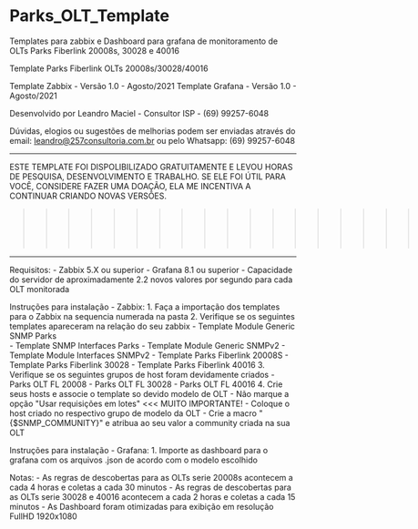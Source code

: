 # Parks_OLT_Template
Templates para zabbix e Dashboard para grafana de monitoramento de OLTs Parks Fiberlink 20008s, 30028 e 40016

Template Parks Fiberlink OLTs 20008s/30028/40016

Template Zabbix - Versão 1.0 - Agosto/2021
Template Grafana - Versão 1.0 - Agosto/2021

Desenvolvido por Leandro Maciel - Consultor ISP - (69) 99257-6048

Dúvidas, elogios ou sugestões de melhorias podem ser enviadas através do 
email: leandro@257consultoria.com.br
ou pelo 
Whatsapp: (69) 99257-6048

----------------------------------------------------------------------------------------------------------
ESTE TEMPLATE FOI DISPOLIBILIZADO GRATUITAMENTE E LEVOU HORAS DE PESQUISA, DESENVOLVIMENTO E TRABALHO.
SE ELE FOI ÚTIL PARA VOCÊ, CONSIDERE FAZER UMA DOAÇÃO, ELA ME INCENTIVA A CONTINUAR CRIANDO NOVAS VERSÕES.

>>>>>>>>>>>>>>>>>>>>>>>>>>>>>>>     PIX - 69992576048 (Celular)     <<<<<<<<<<<<<<<<<<<<<<<<<<<<<<<<<<<<<
----------------------------------------------------------------------------------------------------------


Requisitos:
	- Zabbix 5.X ou superior
	- Grafana 8.1 ou superior
	- Capacidade do servidor de aproximadamente 2.2 novos valores por segundo para cada OLT monitorada


Instruções para instalação - Zabbix:
	1. Faça a importação dos templates para o Zabbix na sequencia numerada na pasta
	2. Verifique se os seguintes templates apareceram na relação do seu zabbix
		- Template Module Generic SNMP Parks		
		- Template SNMP Interfaces Parks
		- Template Module Generic SNMPv2
		- Template Module Interfaces SNMPv2
		- Template Parks Fiberlink 20008S
		- Template Parks Fiberlink 30028
		- Template Parks Fiberlink 40016
	3. Verifique se os seguintes grupos de host foram devidamente criados
		- Parks OLT FL 20008
		- Parks OLT FL 30028
		- Parks OLT FL 40016
	4. Crie seus hosts e associe o template so devido modelo de OLT
		- Não marque a opção "Usar requisições em lotes" <<< MUITO IMPORTANTE! 
		- Coloque o host criado no respectivo grupo de modelo da OLT
		- Crie a macro "{$SNMP_COMMUNITY}" e atribua ao seu valor a community criada na sua OLT

Instruções para instalação - Grafana:
	1. Importe as dashboard para o grafana com os arquivos .json de acordo com o modelo escolhido

Notas: 
	- As regras de descobertas para as OLTs serie 20008s acontecem a cada 4 horas e coletas a cada 30 minutos
	- As regras de descobertas para as OLTs serie 30028 e 40016 acontecem a cada 2 horas e coletas a cada 15 minutos
	- As Dashboard foram otimizadas para exibição em resolução FullHD 1920x1080
	




